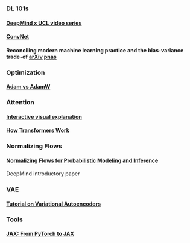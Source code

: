 ### DL 101s

#### [DeepMind x UCL video series](https://www.youtube.com/playlist?list=PLqYmG7hTraZCDxZ44o4p3N5Anz3lLRVZF)

#### [ConvNet](https://cs231n.github.io/convolutional-networks/)

#### Reconciling modern machine learning practice and the bias-variance trade-of [arXiv](https://arxiv.org/pdf/1812.11118.pdf) [pnas](https://www.pnas.org/content/pnas/116/32/15849.full.pdf)

### Optimization

#### [Adam vs AdamW](https://towardsdatascience.com/why-adamw-matters-736223f31b5d)

### Attention

#### [Interactive visual explanation](https://distill.pub/2016/augmented-rnns/#neural-turing-machines)
#### [How Transformers Work](https://towardsdatascience.com/transformers-141e32e69591)

### Normalizing Flows

#### [Normalizing Flows for Probabilistic Modeling and Inference](https://arxiv.org/pdf/1912.02762.pdf)
DeepMind introductory paper

### VAE

#### [Tutorial on Variational Autoencoders](https://arxiv.org/pdf/1606.05908.pdf)


### Tools

#### [JAX: From PyTorch to JAX](https://sjmielke.com/jax-purify.htm)